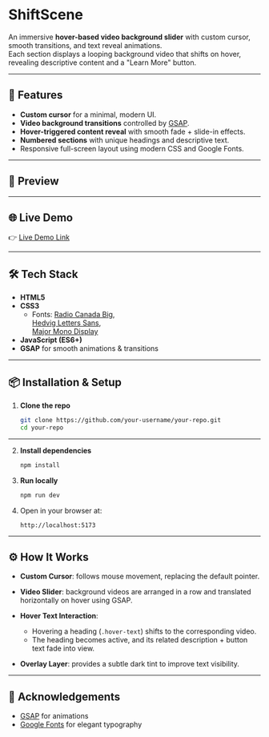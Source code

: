 #  ShiftScene
An immersive **hover-based video background slider** with custom cursor, smooth transitions, and text reveal animations.  
Each section displays a looping background video that shifts on hover, revealing descriptive content and a "Learn More" button.

---

## 🚀 Features
- **Custom cursor** for a minimal, modern UI.
- **Video background transitions** controlled by [GSAP](https://greensock.com/gsap/).
- **Hover-triggered content reveal** with smooth fade + slide-in effects.
- **Numbered sections** with unique headings and descriptive text.
- Responsive full-screen layout using modern CSS and Google Fonts.

---

## 📸 Preview


---

## 🌐 Live Demo
👉 [Live Demo Link](https://sohamgoswami07.github.io/ShiftScene/)

---

## 🛠️ Tech Stack
- **HTML5**
- **CSS3**
  - Fonts: [Radio Canada Big](https://fonts.google.com/specimen/Radio+Canada+Big),  
    [Hedvig Letters Sans](https://fonts.google.com/specimen/Hedvig+Letters+Sans),  
    [Major Mono Display](https://fonts.google.com/specimen/Major+Mono+Display)
- **JavaScript (ES6+)**
- **GSAP** for smooth animations & transitions

---

## 📦 Installation & Setup

1. **Clone the repo**
   ```bash
   git clone https://github.com/your-username/your-repo.git
   cd your-repo
   ```

---

2. **Install dependencies**

   ```bash
   npm install
   ```

3. **Run locally**

   ```bash
   npm run dev
   ```

4. Open in your browser at:

   ```
   http://localhost:5173
   ```

---

## ⚙️ How It Works

* **Custom Cursor**: follows mouse movement, replacing the default pointer.
* **Video Slider**: background videos are arranged in a row and translated horizontally on hover using GSAP.
* **Hover Text Interaction**:

  * Hovering a heading (`.hover-text`) shifts to the corresponding video.
  * The heading becomes active, and its related description + button text fade into view.
* **Overlay Layer**: provides a subtle dark tint to improve text visibility.

---

## 🙌 Acknowledgements

* [GSAP](https://greensock.com/gsap/) for animations
* [Google Fonts](https://fonts.google.com/) for elegant typography

